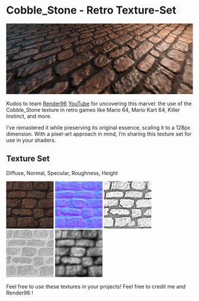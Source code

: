 # Cobble_Stone - Retro Texture-Set

![Cobble Stone 01](images/pixelprato_Cobble_Stone_01.jpg)

Kudos to team [Render96](https://github.com/Render96) [YouTube](https://youtu.be/bsCN0Yx2Vbs?si=wp9G3OGoAuSuikkp) for uncovering this marvel: the use of the Cobble_Stone texture in retro games like Mario 64, Mario Kart 64, Killer Instinct, and more.

I’ve remastered it while preserving its original essence, scaling it to a 128px dimension. With a pixel-art approach in mind, I’m sharing this texture set for use in your shaders.

## Texture Set

Diffuse, Normal, Specular, Roughness, Height

![Diffuse Map](textures/pixelprato_Cobble_Stone_D.png) ![Normal Map](textures/pixelprato_Cobble_Stone_N.png)  ![Specular Map](textures/pixelprato_Cobble_Stone_S.png)   ![Roughness Map](textures/pixelprato_Cobble_Stone_R.png)   ![Height Map](textures/pixelprato_Cobble_Stone_H.png)  

Feel free to use these textures in your projects! Feel free to credit me and Render96 !
